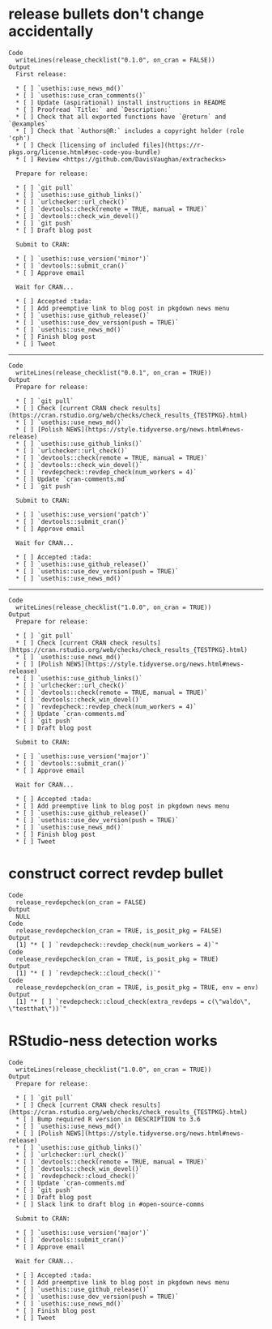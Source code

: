 # release bullets don't change accidentally

    Code
      writeLines(release_checklist("0.1.0", on_cran = FALSE))
    Output
      First release:
      
      * [ ] `usethis::use_news_md()`
      * [ ] `usethis::use_cran_comments()`
      * [ ] Update (aspirational) install instructions in README
      * [ ] Proofread `Title:` and `Description:`
      * [ ] Check that all exported functions have `@return` and `@examples`
      * [ ] Check that `Authors@R:` includes a copyright holder (role 'cph')
      * [ ] Check [licensing of included files](https://r-pkgs.org/license.html#sec-code-you-bundle)
      * [ ] Review <https://github.com/DavisVaughan/extrachecks>
      
      Prepare for release:
      
      * [ ] `git pull`
      * [ ] `usethis::use_github_links()`
      * [ ] `urlchecker::url_check()`
      * [ ] `devtools::check(remote = TRUE, manual = TRUE)`
      * [ ] `devtools::check_win_devel()`
      * [ ] `git push`
      * [ ] Draft blog post
      
      Submit to CRAN:
      
      * [ ] `usethis::use_version('minor')`
      * [ ] `devtools::submit_cran()`
      * [ ] Approve email
      
      Wait for CRAN...
      
      * [ ] Accepted :tada:
      * [ ] Add preemptive link to blog post in pkgdown news menu
      * [ ] `usethis::use_github_release()`
      * [ ] `usethis::use_dev_version(push = TRUE)`
      * [ ] `usethis::use_news_md()`
      * [ ] Finish blog post
      * [ ] Tweet

---

    Code
      writeLines(release_checklist("0.0.1", on_cran = TRUE))
    Output
      Prepare for release:
      
      * [ ] `git pull`
      * [ ] Check [current CRAN check results](https://cran.rstudio.org/web/checks/check_results_{TESTPKG}.html)
      * [ ] `usethis::use_news_md()`
      * [ ] [Polish NEWS](https://style.tidyverse.org/news.html#news-release)
      * [ ] `usethis::use_github_links()`
      * [ ] `urlchecker::url_check()`
      * [ ] `devtools::check(remote = TRUE, manual = TRUE)`
      * [ ] `devtools::check_win_devel()`
      * [ ] `revdepcheck::revdep_check(num_workers = 4)`
      * [ ] Update `cran-comments.md`
      * [ ] `git push`
      
      Submit to CRAN:
      
      * [ ] `usethis::use_version('patch')`
      * [ ] `devtools::submit_cran()`
      * [ ] Approve email
      
      Wait for CRAN...
      
      * [ ] Accepted :tada:
      * [ ] `usethis::use_github_release()`
      * [ ] `usethis::use_dev_version(push = TRUE)`
      * [ ] `usethis::use_news_md()`

---

    Code
      writeLines(release_checklist("1.0.0", on_cran = TRUE))
    Output
      Prepare for release:
      
      * [ ] `git pull`
      * [ ] Check [current CRAN check results](https://cran.rstudio.org/web/checks/check_results_{TESTPKG}.html)
      * [ ] `usethis::use_news_md()`
      * [ ] [Polish NEWS](https://style.tidyverse.org/news.html#news-release)
      * [ ] `usethis::use_github_links()`
      * [ ] `urlchecker::url_check()`
      * [ ] `devtools::check(remote = TRUE, manual = TRUE)`
      * [ ] `devtools::check_win_devel()`
      * [ ] `revdepcheck::revdep_check(num_workers = 4)`
      * [ ] Update `cran-comments.md`
      * [ ] `git push`
      * [ ] Draft blog post
      
      Submit to CRAN:
      
      * [ ] `usethis::use_version('major')`
      * [ ] `devtools::submit_cran()`
      * [ ] Approve email
      
      Wait for CRAN...
      
      * [ ] Accepted :tada:
      * [ ] Add preemptive link to blog post in pkgdown news menu
      * [ ] `usethis::use_github_release()`
      * [ ] `usethis::use_dev_version(push = TRUE)`
      * [ ] `usethis::use_news_md()`
      * [ ] Finish blog post
      * [ ] Tweet

# construct correct revdep bullet

    Code
      release_revdepcheck(on_cran = FALSE)
    Output
      NULL
    Code
      release_revdepcheck(on_cran = TRUE, is_posit_pkg = FALSE)
    Output
      [1] "* [ ] `revdepcheck::revdep_check(num_workers = 4)`"
    Code
      release_revdepcheck(on_cran = TRUE, is_posit_pkg = TRUE)
    Output
      [1] "* [ ] `revdepcheck::cloud_check()`"
    Code
      release_revdepcheck(on_cran = TRUE, is_posit_pkg = TRUE, env = env)
    Output
      [1] "* [ ] `revdepcheck::cloud_check(extra_revdeps = c(\"waldo\", \"testthat\"))`"

# RStudio-ness detection works

    Code
      writeLines(release_checklist("1.0.0", on_cran = TRUE))
    Output
      Prepare for release:
      
      * [ ] `git pull`
      * [ ] Check [current CRAN check results](https://cran.rstudio.org/web/checks/check_results_{TESTPKG}.html)
      * [ ] Bump required R version in DESCRIPTION to 3.6
      * [ ] `usethis::use_news_md()`
      * [ ] [Polish NEWS](https://style.tidyverse.org/news.html#news-release)
      * [ ] `usethis::use_github_links()`
      * [ ] `urlchecker::url_check()`
      * [ ] `devtools::check(remote = TRUE, manual = TRUE)`
      * [ ] `devtools::check_win_devel()`
      * [ ] `revdepcheck::cloud_check()`
      * [ ] Update `cran-comments.md`
      * [ ] `git push`
      * [ ] Draft blog post
      * [ ] Slack link to draft blog in #open-source-comms
      
      Submit to CRAN:
      
      * [ ] `usethis::use_version('major')`
      * [ ] `devtools::submit_cran()`
      * [ ] Approve email
      
      Wait for CRAN...
      
      * [ ] Accepted :tada:
      * [ ] Add preemptive link to blog post in pkgdown news menu
      * [ ] `usethis::use_github_release()`
      * [ ] `usethis::use_dev_version(push = TRUE)`
      * [ ] `usethis::use_news_md()`
      * [ ] Finish blog post
      * [ ] Tweet

